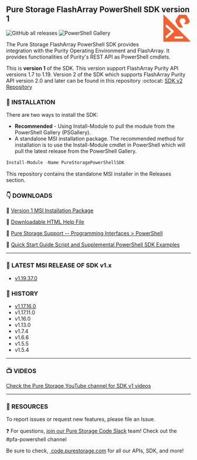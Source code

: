 
## Pure Storage FlashArray PowerShell SDK version 1<img src="/images/pure_powershell_sdk.png" align="right">

![GitHub all releases](https://img.shields.io/github/downloads/PureStorage-Connect/PowerShellSDK/total?color=orange&label=GitHub%20downloads&logo=powershell&style=plastic)  ![PowerShell Gallery](https://img.shields.io/powershellgallery/dt/PureStoragePowerShellSDK?color=orange&label=PSGallery%20downloads&logo=powershell&style=plastic)

The Pure Storage FlashArray PowerShell SDK provides integration with the Purity Operating Environment and FlashArray. It provides functionalities of Purity's REST API as PowerShell cmdlets.

This is __version 1__ of the SDK. This version support FlashArray Purity API versions 1.7 to 1.19.
Version 2 of the SDK which supports FlashArray Purity API version 2.0 and later can be found in this repository :octocat: [SDK v2 Repository](https://www.github.com/PureStorage-Connect/PowerShellSDK2)

### :floppy_disk: INSTALLATION

There are two ways to install the SDK:
* __Recommended__ - Using Install-Module to pull the module from the PowerShell Gallery (PSGallery).
* A standalone MSI installation package.
The recommended method for installation is to use the Install-Module cmdlet in PowerShell which will pull the latest release from the PowerShell Gallery.

```powershell
Install-Module -Name PureStoragePowerShellSDK
```

This repository contains the standalone MSI installer in the Releases section.

### :point_down: DOWNLOADS

:small_orange_diamond: [Version 1 MSI Installation Package](https://github.com/PureStorage-Connect/PowerShellSDK/blob/master/PureStoragePowerShellSDKInstaller.msi)

:small_orange_diamond:   [Downloadable HTML Help File](https://github.com/PureStorage-Connect/PowerShellSDK/blob/master/PureStoragePowerShellSDK-Help.html)

:small_orange_diamond:  [Pure Storage Support -- Programming Interfaces > PowerShell](https://support.purestorage.com/Solutions/Microsoft_Platform_Guide/a_Windows_PowerShell)

:small_orange_diamond:  [Quick Start Guide Script and Supplemental PowerShell SDK Examples](https://github.com/PureStorage-Connect/PowerShellSDK/blob/master/SDK-Examples.ps1)

<!-- wp:separator -->
<hr class="wp-block-separator"/>
<!-- /wp:separator -->

### :rocket: LATEST MSI RELEASE OF SDK v1.x
* [v1.19.37.0](https://github.com/PureStorage-Connect/PowerShellSDK/releases/tag/v1.19.37.0)

### :date: HISTORY
* [v1.17.16.0](https://github.com/PureStorage-Connect/PowerShellSDK/releases/tag/v1.17.16)
* v1.17.11.0
* v1.16.0
* v1.13.0
* v1.7.4
* v1.6.6
* v1.5.5
* v1.5.4

<hr class="wp-block-separator"/>

### :tv: VIDEOS <br>
[Check the Pure Storage YouTube channel for SDK v1 videos](https://www.youtube.com/user/purestorage)

<hr class="wp-block-separator"/>

### :wrench: RESOURCES <br>
<p>To report issues or request new features, please file an Issue.</p>

:question: For questions,&nbsp;<a href="https://codeinvite.purestorage.com/">join our Pure Storage Code Slack</a>&nbsp;team! Check out the #pfa-powershell channel</p>
<!-- /wp:paragraph -->

<!-- wp:paragraph -->
<p>Be sure to check,&nbsp;<a href="https://code.purestorage.com/"> code.purestorage.com</a> for all our APIs, SDK, and more!</p>
<!-- /wp:paragraph -->
